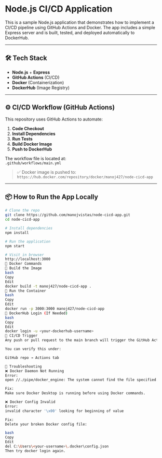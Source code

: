 # Node.js CI/CD Application

This is a sample Node.js application that demonstrates how to implement a CI/CD pipeline using GitHub Actions and Docker. The app includes a simple Express server and is built, tested, and deployed automatically to DockerHub.

---

## 🛠️ Tech Stack

- **Node.js** + **Express**
- **GitHub Actions** (CI/CD)
- **Docker** (Containerization)
- **DockerHub** (Image Registry)

---

## ⚙️ CI/CD Workflow (GitHub Actions)

This repository uses GitHub Actions to automate:

1. **Code Checkout**
2. **Install Dependencies**
3. **Run Tests**
4. **Build Docker Image**
5. **Push to DockerHub**

The workflow file is located at:  
`.github/workflows/main.yml`

> ✅ Docker image is pushed to:  
> `https://hub.docker.com/repository/docker/manoj427/node-cicd-app`

---

## 📦 How to Run the App Locally

```bash
# Clone the repo
git clone https://github.com/manojvistas/node-cicd-app.git
cd node-cicd-app

# Install dependencies
npm install

# Run the application
npm start

# Visit in browser
http://localhost:3000
🐳 Docker Commands
🔹 Build the Image
bash
Copy
Edit
docker build -t manoj427/node-cicd-app .
🔹 Run the Container
bash
Copy
Edit
docker run -p 3000:3000 manoj427/node-cicd-app
🔐 DockerHub Login (If Needed)
bash
Copy
Edit
docker login -u <your-dockerhub-username>
🔄 CI/CD Trigger
Any push or pull request to the main branch will trigger the GitHub Actions workflow.

You can verify this under:

GitHub repo → Actions tab

🧪 Troubleshooting
❌ Docker Daemon Not Running
Error:
open //./pipe/docker_engine: The system cannot find the file specified.

Fix:
Make sure Docker Desktop is running before using Docker commands.

❌ Docker Config Invalid
Error:
invalid character '\x00' looking for beginning of value

Fix:
Delete your broken Docker config file:

bash
Copy
Edit
del C:\Users\<your-username>\.docker\config.json
Then try docker login again.
